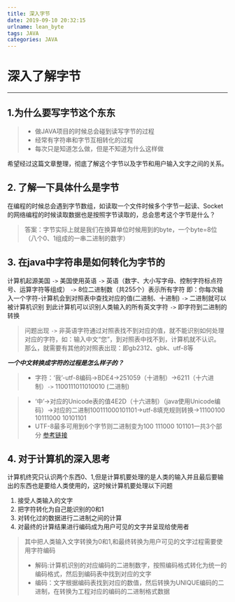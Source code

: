 ```yaml
---
title: 深入字节
date: 2019-09-10 20:32:15
urlname: lean_byte
tags: JAVA
categories: JAVA
---
```



# 深入了解字节
 
---

 

## 1.为什么要写字节这个东东
> - 做JAVA项目的时候总会碰到读写字节的过程
> - 经常有字符串和字节互相转化的过程
> - 每次只是知道怎么做，但是不知道为什么这样做

希望经过这篇文章整理，彻底了解这个字节以及字节和用户输入文字之间的关系。
 
 
## 2. 了解一下具体什么是字节 
 在编程的时候总会遇到字节数组，如读取一个文件时候多个字节一起读、Socket的网络编程的时候读取数据也是按照字节读取的，总会思考这个字节是什么？
> 答案：字节实际上就是我们在换算单位时候用到的byte，一个byte=8位（八个0、1组成的一串二进制的数字）
 
 
## 3. 在java中字符串是如何转化为字节的
计算机起源美国 `->` 美国使用英语 `->` 英语（数字、大小写字母、控制字符标点符号、运算字符等组成） `->` 8位二进制数（共255个）表示所有字符
即：你每次输入一个字符-计算机会到对照表中查找对应的值(二进制、十进制) `->` 二进制就可以被计算机识别
到此计算机可以识别人类输入的所有英文字符 `->` 即字符到二进制的转换
>问题出现 `->` 非英语字符通过对照表找不到对应的值，就不能识别如何处理对应的字符，如：输入中文“您”，到对照表中找不到，计算机就不认识。
那么，就需要有其他的对照表出现：即gb2312、gbk、utf-8等

***一个中文转换成字符的过程是怎么样子的？***
> - 字符：‘我’-utf-8编码->BDE4->251059（十进制）->6211（十六进制）`->` 1100111011010010 (二进制)

> - ‘中’->对应的Unicode表的值4E2D（十六进制）（java使用Unicode编码）->对应的二进制100111000101101->utf-8填充规则转换->11100100  10111000 10101101 
> -   UTF-8最多可用到6个字节则二进制变为100 111000 101101一共3个部分
   [参考链接](https://blog.csdn.net/liuwenjie517333813/article/details/68060904 )
  
  

## 4. 对于计算机的深入思考
计算机终究只认识两个东西0、1,但是计算机要处理的是人类的输入并且最后要输出的东西也是要给人类使用的，这时候计算机要处理以下问题
1. 接受人类输入的文字
2. 把字符转化为自己能识别的0和1
3. 对转化过的数据进行二进制之间的计算
4. 对最终的计算结果进行编码成为用户可见的文字并呈现给使用者


> 其中把人类输入文字转换为0和1,和最终转换为用户可见的文字过程需要使用字符编码
> - 解码:计算机识别的对应编码的二进制数字，按照编码格式转化为统一的编码格式，然后到编码表中找到对应的文字
> - 编码：文字根据编码表找到对应的数值，然后转换为UNIQUE编码的二进制，在转换为工程对应的编码的二进制格式数据


 

 



